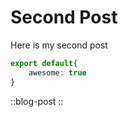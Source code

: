 # Second Post

Here is my second post

```ts
export default{
    awesome: true
}
```

::blog-post
::